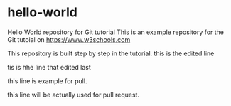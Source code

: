 # hello-world
Hello World repository for Git tutorial
This is an example repository for the Git tutoial on https://www.w3schools.com

This repository is built step by step in the tutorial.
this is the edited line

tis is hhe line that edited last


this line is example for pull.

this line will be actually used for pull request.
